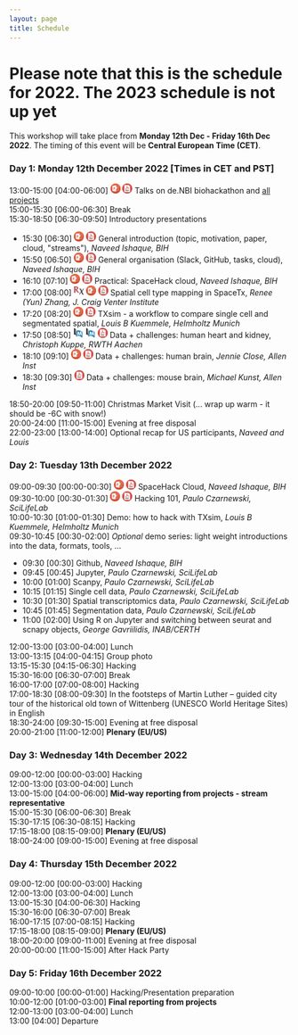 ```yaml
---
layout: page
title: Schedule
---
```


# Please note that this is the schedule for 2022. The 2023 schedule is not up yet

This workshop will take place from **Monday 12th Dec - Friday 16th Dec 2022**. The timing of this event will be **Central European Time (CET)**.

### Day 1: Monday 12th December 2022 [Times in CET and PST]
13:00-15:00 [04:00-06:00] 
<a href="https://github.com/SpatialHackathon/SpaceHack2022/blob/main/presentations/Day1_Session0_10min_intro_v4.2.pptx" download><img src="images/PPT_icon.png" alt="drawing" width="18"/></a>
<a href="https://github.com/SpatialHackathon/SpaceHack2022/blob/main/presentations/Day1_Session0_10min_intro_v4.2.pdf" download><img src="images/PDF_icon.png" alt="drawing" width="18"/></a>
Talks on de.NBI biohackathon and [all projects](https://www.denbi.de/de-nbi-events/1454-biohackathon-germany) <br>
15:00-15:30 [06:00-06:30]	Break<br>
15:30-18:50 [06:30-09:50]	Introductory presentations<br>
 - 15:30 [06:30]
<a href="https://github.com/SpatialHackathon/SpaceHack2022/blob/main/presentations/Day1_Session01_General_Intro_v2.4.pptx" download><img src="images/PPT_icon.png" alt="drawing" width="18"/></a>
<a href="https://github.com/SpatialHackathon/SpaceHack2022/blob/main/presentations/Day1_Session01_General_Intro_v2.4.pdf" download><img src="images/PDF_icon.png" alt="drawing" width="18"/></a>
 General introduction (topic, motivation, paper, cloud, "streams"), *Naveed Ishaque, BIH*<br>
 - 15:50 [06:50] 
 <a href="https://github.com/SpatialHackathon/SpaceHack2022/blob/main/presentations/Day1_Session02_Organisation_v1.pptx" download><img src="images/PPT_icon.png" alt="drawing" width="18"/></a>
<a href="https://github.com/SpatialHackathon/SpaceHack2022/blob/main/presentations/Day1_Session02_Organisation_v1.pdf" download><img src="images/PDF_icon.png" alt="drawing" width="18"/></a>
 General organisation (Slack, GitHub, tasks, cloud), *Naveed Ishaque, BIH* <br>
 - 16:10 [07:10] 
<a href="https://github.com/SpatialHackathon/SpaceHack2022/blob/main/presentations/Day1_Session03_Cloud_v1.1.pptx" download><img src="images/PPT_icon.png" alt="drawing" width="18"/></a>
<a href="https://github.com/SpatialHackathon/SpaceHack2022/blob/main/presentations/Day1_Session03_Cloud_v1.1.pdf" download><img src="images/PDF_icon.png" alt="drawing" width="18"/></a>
 Practical: SpaceHack cloud, *Naveed Ishaque, BIH*<br>
 - 17:00 [08:00]
<a href="https://www.biorxiv.org/content/10.1101/2022.03.28.486139v2.full" download><img src="https://github.com/SpatialHackathon/SpatialHackathon.github.io/blob/gh-pages/images/biorxiv_icon.png" alt="drawing" width="18"/></a>
<a href="https://github.com/SpatialHackathon/SpaceHack2022/blob/main/presentations/Day1_Session04_SpaceTx_Zhang.pptx" download><img src="images/PPT_icon.png" alt="drawing" width="18"/></a>
<a href="https://github.com/SpatialHackathon/SpaceHack2022/blob/main/presentations/Day1_Session04_SpaceTx_Zhang.pdf" download><img src="images/PDF_icon.png" alt="drawing" width="18"/></a>
Spatial cell type mapping in SpaceTx, *Renee (Yun) Zhang, J. Craig Venter Institute*<br>
 - 17:20 [08:20]
<a href="https://github.com/SpatialHackathon/SpaceHack2022/blob/main/presentations/Day1_Session05_TXsim_04221212_Kuemmerle.key" download><img src="images/PPT_icon.png" alt="drawing" width="18"/></a>
<a href="https://github.com/SpatialHackathon/SpaceHack2022/blob/main/presentations/Day1_Session05_TXsim_04221212_Kuemmerle.pdf" download><img src="images/PDF_icon.png" alt="drawing" width="18"/></a> 
TXsim - a workflow to compare single cell and segmentated spatial, *Louis B Kuemmele, Helmholtz Munich* <br>
 - 17:50 [08:50]
<a href="https://pubmed.ncbi.nlm.nih.gov/33176333/" download><img src="images/pubmed_icon.png" alt="drawing" width="18"/></a>
<a href="https://pubmed.ncbi.nlm.nih.gov/35948637/" download><img src="images/pubmed_icon.png" alt="drawing" width="18"/></a>
<a href="https://github.com/SpatialHackathon/SpaceHack2022/blob/main/presentations/Day1_Session06_kidney_heart_Kuppe.pdf" download><img src="images/PDF_icon.png" alt="drawing" width="18"/></a>
Data + challenges: human heart and kidney, *Christoph Kuppe, RWTH Aachen*<br>
 - 18:10 [09:10]
<a href="https://github.com/SpatialHackathon/SpaceHack2022/blob/main/presentations/Day1_Session07_Human_Brain_Data_CloseJ_AIBS.pptx" download><img src="images/PPT_icon.png" alt="drawing" width="18"/></a>
<a href="https://github.com/SpatialHackathon/SpaceHack2022/blob/main/presentations/Day1_Session07_Human_Brain_Data_CloseJ_AIBS.pdf" download><img src="images/PDF_icon.png" alt="drawing" width="18"/></a>
Data + challenges: human brain, *Jennie Close, Allen Inst*<br>
 - 18:30 [09:30]
<a href="https://github.com/SpatialHackathon/SpaceHack2022/blob/main/presentations/Day1_Session08_Mouse_Brain_Data_MichaelK_AIBS.pdf" download><img src="images/PDF_icon.png" alt="drawing" width="18"/></a>
Data + challenges: mouse brain, *Michael Kunst, Allen Inst*<br>
 
18:50-20:00 [09:50-11:00]	Christmas Market Visit (... wrap up warm - it should be -6C with snow!)<br>
20:00-24:00 [11:00-15:00] Evening at free disposal<br>
22:00-23:00 [13:00-14:00]	Optional recap for US participants, *Naveed and Louis*<br>

### Day 2: Tuesday 13th December 2022 

09:00-09:30 [00:00-00:30]
<a href="https://github.com/SpatialHackathon/SpaceHack2022/blob/main/presentations/Day1_Session03_Cloud_v1.1.pptx" download><img src="images/PPT_icon.png" alt="drawing" width="18"/></a>
<a href="https://github.com/SpatialHackathon/SpaceHack2022/blob/main/presentations/Day1_Session03_Cloud_v1.1.pdf" download><img src="images/PDF_icon.png" alt="drawing" width="18"/></a>
SpaceHack Cloud, *Naveed Ishaque, BIH*<br>
09:30-10:00 [00:30-01:30]
<a href="https://github.com/SpatialHackathon/SpaceHack2022/blob/main/presentations/SpaceHack_HakingTools_101.pptx" download><img src="images/PPT_icon.png" alt="drawing" width="18"/></a>
<a href="https://github.com/SpatialHackathon/SpaceHack2022/blob/main/presentations/SpaceHack_HakingTools_101.pptx.pdf" download><img src="images/PDF_icon.png" alt="drawing" width="18"/></a>
Hacking 101, *Paulo Czarnewski, SciLifeLab*<br>
10:00-10:30 [01:00-01:30] Demo: how to hack with TXsim, *Louis B Kuemmele, Helmholtz Munich*<br>
09:30-10:45	[00:30-02:00] *Optional* demo series: light weight introductions into the data, formats, tools, ...<br>
 - 09:30 [00:30] Github, *Naveed Ishaque, BIH*
 - 09:45 [00:45] Jupyter, *Paulo Czarnewski, SciLifeLab*
 - 10:00 [01:00] Scanpy, *Paulo Czarnewski, SciLifeLab*
 - 10:15 [01:15] Single cell data, *Paulo Czarnewski, SciLifeLab*
 - 10:30 [01:30] Spatial transcriptomics data, *Paulo Czarnewski, SciLifeLab*
 - 10:45 [01:45] Segmentation data, *Paulo Czarnewski, SciLifeLab*
 - 11:00 [02:00] Using R on Jupyter and switching between seurat and scnapy objects, *George Gavriilidis, INAB/CERTH*

12:00-13:00	[03:00-04:00] Lunch<br>
13:00-13:15 [04:00-04:15]	Group photo<br>
13:15-15:30	[04:15-06:30] Hacking<br>
15:30-16:00	[06:30-07:00]	Break<br>
16:00-17:00	[07:00-08:00]	Hacking<br>
17:00-18:30	[08:00-09:30]	In the footsteps of Martin Luther – guided city tour of the historical old town of Wittenberg (UNESCO World Heritage Sites) in English<br>
18:30-24:00 [09:30-15:00] Evening at free disposal<br>
20:00-21:00	[11:00-12:00] <b>Plenary (EU/US)</b><br>

### Day 3: Wednesday 14th December 2022 

09:00-12:00	[00:00-03:00] Hacking<br>
12:00-13:00	[03:00-04:00] Lunch<br>
13:00-15:00	[04:00-06:00] <b>Mid-way reporting from projects - stream representative</b><br>
15:00-15:30	[06:00-06:30]	Break<br>
15:30-17:15	[06:30-08:15] Hacking<br>
17:15-18:00	[08:15-09:00] <b>Plenary (EU/US)</b><br>
18:00-24:00 [09:00-15:00] Evening at free disposal<br>

### Day 4: Thursday 15th December 2022 

09:00-12:00	[00:00-03:00] Hacking<br>
12:00-13:00	[03:00-04:00] Lunch<br>
13:00-15:30	[04:00-06:30] Hacking<br>
15:30-16:00	[06:30-07:00] Break<br>
16:00-17:15	[07:00-08:15] Hacking<br>
17:15-18:00	[08:15-09:00] <b>Plenary (EU/US)</b><br>
18:00-20:00 [09:00-11:00] Evening at free disposal<br>
20:00-00:00	[11:00-15:00] After Hack Party<br>

### Day 5: Friday 16th December 2022 

09:00-10:00	[00:00-01:00]	Hacking/Presentation preparation<br>
10:00-12:00	[01:00-03:00]	<b>Final reporting from projects</b><br>
12:00-13:00	[03:00-04:00]	Lunch<br>
13:00 [04:00]	Departure<br>
